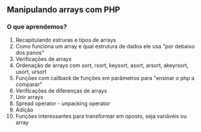 ## Manipulando arrays com PHP

### O que aprendemos?

1. Recapitulando estruras e tipos de arrays
2. Como funciona um array e qual estrutura de dados ele usa "por debaixo dos panos"
3. Verificações de arrays
4. Ordenação de arrays com sort, rsort, keysort, asort, arsort, akeyrsort, usort, ursort
5. Funções com callback de funções em parâmetros para "ensinar o php a comparar"
6. Verificações de diferenças de arrays
7. Unir arrays
8. Spread operator - unpacking operator
9. Adição
10. Funções interessantes para transformar em oposto, seja variáveis ou array